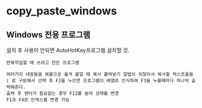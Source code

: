 # copy_paste_windows

## Windows 전용 프로그램
설치 후 사용이 안되면 AutoHotKey프로그램 설치할 것.

    반복작업할 때 쓰려고 만든 프로그램

    여러가지 내용들을 복붙으로 옮겨 붙일 때 복사 붙여넣기 알텝이 귀찮아서 복사할 텍스트들을 | 로 구분해서 선택 후 F2를 누르면 프로그램이 배열로 인식하여 F3을 누를때마다 하나씩 출력해준다.
    출력 후 엔터가 필요없는 경우 F12를 눌러 상태를 변경
    F1과 F4로 인덱스를 변경 가능
